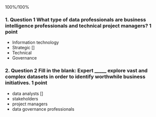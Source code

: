 
100%/100%

### 1. Question 1 What type of data professionals are business intelligence professionals and technical project managers? 1 point 
* Information technology 
* Strategic []
* Technical 
* Governance




### 2. Question 2 Fill in the blank: Expert _____ explore vast and complex datasets in order to identify worthwhile business initiatives. 1 point 
* data analysts []
* stakeholders 
* project managers 
* data governance professionals
